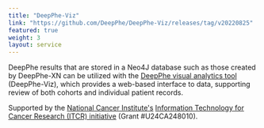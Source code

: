 ```yaml
---
title: "DeepPhe-Viz"
link: "https://github.com/DeepPhe/DeepPhe-Viz/releases/tag/v20220825" 
featured: true
weight: 3
layout: service
---
```


DeepPhe results that are stored in a Neo4J database such as those created by DeepPhe-XN 
can be utilized with the 
[DeepPhe visual analytics tool](https://github.com/DeepPhe/DeepPhe-Viz) (DeepPhe-Viz), 
which provides a web-based interface to data, supporting
review of both cohorts and individual patient records. 

Supported by the [National Cancer Institute's](https://www.cancer.gov)
[Information Technology for Cancer Research (ITCR) initiative](https://itcr.cancer.gov) 
(Grant #U24CA248010).

